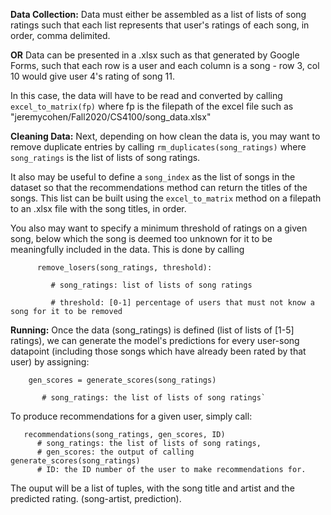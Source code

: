 **Data Collection:**
  Data must either be assembled as a list of lists of song ratings such that each list represents
  that user's ratings of each song, in order, comma delimited. 
                                    
  **OR** Data can be presented in a .xlsx such as that generated by Google Forms,
  such that each row is a user and each column is a song - row 3, col 10 would give
  user 4's rating of song 11.

  In this case, the data will have to be read and converted by calling `excel_to_matrix(fp)`
  where fp is the filepath of the excel file such as "jeremycohen/Fall2020/CS4100/song_data.xlsx"

**Cleaning Data:**
  Next, depending on how clean the data is, you may want to remove duplicate entries by calling
  `rm_duplicates(song_ratings)` where `song_ratings` is the list of lists of song ratings.

  It also may be useful to define a `song_index` as the list of songs in the dataset so that
  the recommendations method can return the titles of the songs. This list can be built using
  the `excel_to_matrix` method on a filepath to an .xlsx file with the song titles, in order.

  You also may want to specify a minimum threshold of ratings on a given song,
  below which the song is deemed too unknown for it to be meaningfully included in the data.
  This is done by calling 
  ```
        remove_losers(song_ratings, threshold):
  
           # song_ratings: list of lists of song ratings
    
           # threshold: [0-1] percentage of users that must not know a song for it to be removed
  ```

**Running:**
  Once the data (song_ratings) is defined (list of lists of [1-5] ratings), we can generate the model's predictions
  for every user-song datapoint (including those songs which have already been rated by that user) by assigning:
  ```
      gen_scores = generate_scores(song_ratings)
    
         # song_ratings: the list of lists of song ratings`
  ```

  To produce recommendations for a given user, simply call:
  ```
     recommendations(song_ratings, gen_scores, ID)
        # song_ratings: the list of lists of song ratings,
        # gen_scores: the output of calling generate_scores(song_ratings)
        # ID: the ID number of the user to make recommendations for.
  ```
  
  The ouput will be a list of tuples, with the song title and artist and the predicted rating. (song-artist, prediction).
